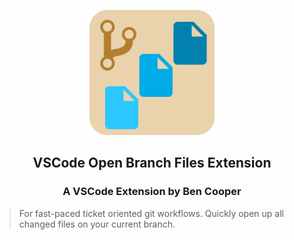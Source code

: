 <p align="center">
  <img width="200px" alt="Open Branch Files" src="https://raw.githubusercontent.com/BenjaminKCooper/Open-Branch-Files-VSCode/master/images/icon_large.png">
  <h2 align="center">VSCode Open Branch Files Extension</h2>
  <h3 align="center">A VSCode Extension by Ben Cooper</h3>
</p>

> For fast-paced ticket oriented git workflows.  Quickly open up all changed files on your current branch.

